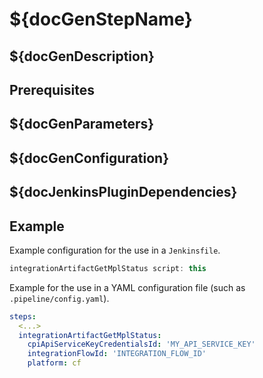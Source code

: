 # ${docGenStepName}

## ${docGenDescription}

## Prerequisites

## ${docGenParameters}

## ${docGenConfiguration}

## ${docJenkinsPluginDependencies}

## Example

Example configuration for the use in a `Jenkinsfile`.

```groovy
integrationArtifactGetMplStatus script: this
```

Example for the use in a YAML configuration file (such as `.pipeline/config.yaml`).

```yaml
steps:
  <...>
  integrationArtifactGetMplStatus:
    cpiApiServiceKeyCredentialsId: 'MY_API_SERVICE_KEY'
    integrationFlowId: 'INTEGRATION_FLOW_ID'
    platform: cf
```
